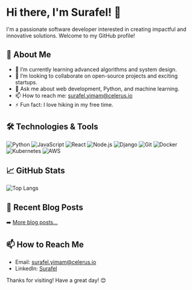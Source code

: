 # Hi there, I'm Surafel! 👋

I'm a passionate software developer interested in creating impactful and innovative solutions. Welcome to my GitHub profile!

## 🚀 About Me

- 🌱 I’m currently learning advanced algorithms and system design.
- 👯 I’m looking to collaborate on open-source projects and exciting startups.
- 💬 Ask me about web development, Python, and machine learning.
- 📫 How to reach me: surafel.yimam@celerus.io
- ⚡ Fun fact: I love hiking in my free time.

## 🛠️ Technologies & Tools

![Python](https://img.shields.io/badge/-Python-333333?style=flat&logo=python)
![JavaScript](https://img.shields.io/badge/-JavaScript-333333?style=flat&logo=javascript)
![React](https://img.shields.io/badge/-React-333333?style=flat&logo=react)
![Node.js](https://img.shields.io/badge/-Node.js-333333?style=flat&logo=node.js)
![Django](https://img.shields.io/badge/-Django-333333?style=flat&logo=django)
![Git](https://img.shields.io/badge/-Git-333333?style=flat&logo=git)
![Docker](https://img.shields.io/badge/-Docker-333333?style=flat&logo=docker)
![Kubernetes](https://img.shields.io/badge/-Kubernetes-333333?style=flat&logo=kubernetes)
![AWS](https://img.shields.io/badge/-AWS-333333?style=flat&logo=amazon-aws)

## 📈 GitHub Stats


![Top Langs](https://github-readme-stats.vercel.app/api/top-langs/?username=surafelx&layout=compact&theme=radical)



## 📝 Recent Blog Posts

<!-- BLOG-POST-LIST:START -->
<!-- BLOG-POST-LIST:END -->

➡️ [More blog posts...](https://surafel.work)

## 📫 How to Reach Me

- Email: surafel.yimam@celerus.io
- LinkedIn: [Surafel](https://www.linkedin.com/in/surafelykebede)


Thanks for visiting! Have a great day! 😊
